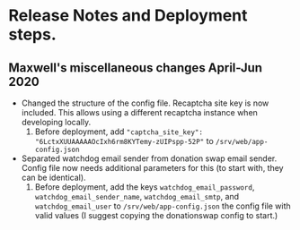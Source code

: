 # Release Notes and Deployment steps.

## Maxwell's miscellaneous changes April-Jun 2020

- Changed the structure of the config file. Recaptcha site key is now included. This allows using a different recaptcha instance when developing locally.
  1. Before deployment, add `"captcha_site_key": "6LctxXUUAAAAAOcIxh6rm8KYTemy-zUIPspp-52P"` to `/srv/web/app-config.json`
- Separated watchdog email sender from donation swap email sender. Config file now needs additional parameters for this (to start with, they can be identical).
  1. Before deployment, add the keys `watchdog_email_password`, `watchdog_email_sender_name`, `watchdog_email_smtp`, and `watchdog_email_user` to `/srv/web/app-config.json` the config file with valid values (I suggest copying the donationswap config to start.)
